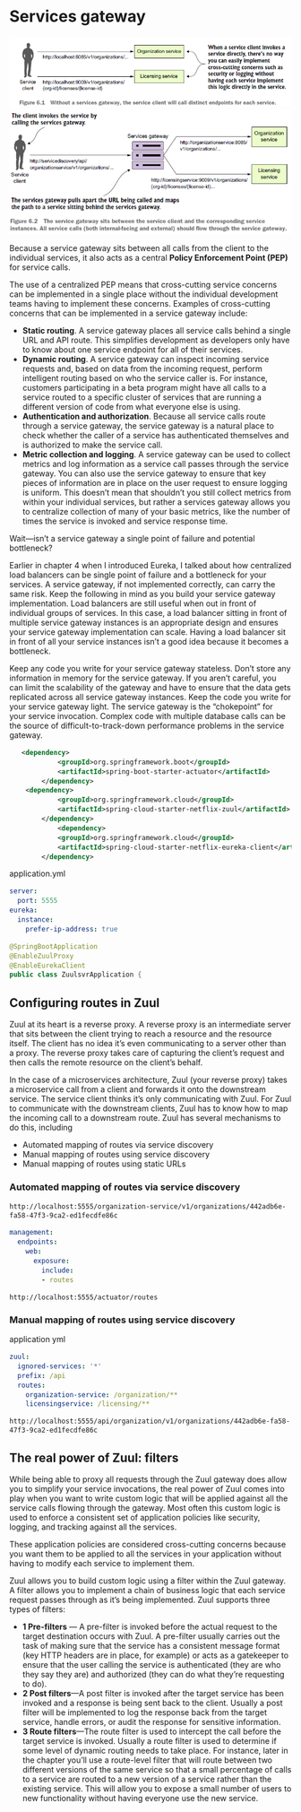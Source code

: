 # Services gateway

<img src="https://github.com/KiraDiShira/Spring/blob/master/ServicesGateway/Images/sg1.PNG" />

<img src="https://github.com/KiraDiShira/Spring/blob/master/ServicesGateway/Images/sg2.PNG" />

Because a service gateway sits between all calls from the client to the individual services, it also acts as a central **Policy Enforcement Point (PEP)** for service calls.

The use of a centralized PEP means that cross-cutting service concerns can be implemented in a single place without the individual development teams having to implement these concerns. Examples of cross-cutting concerns that can be implemented in a service
gateway include:

- **Static routing**. A service gateway places all service calls behind a single URL and API route. This simplifies development as developers only have to know about one service endpoint for all of their services.
- **Dynamic routing**. A service gateway can inspect incoming service requests and, based on data from the incoming request, perform intelligent routing based on who the service caller is. For instance, customers participating in a beta program might have all calls to a service routed to a specific cluster of services that are running a different version of code from what everyone else is using.
- **Authentication and authorization**. Because all service calls route through a service gateway, the service gateway is a natural place to check whether the caller of a service has authenticated themselves and is authorized to make the service call.
- **Metric collection and logging**. A service gateway can be used to collect metrics and log information as a service call passes through the service gateway. You can also use the service gateway to ensure that key pieces of information are in place on the user request to ensure logging is uniform. This doesn’t mean that shouldn’t you still collect metrics from within your individual services, but rather a services gateway allows you to centralize collection of many of your basic metrics, like the number of times the service is invoked and service response time.

Wait—isn’t a service gateway a single point of failure and potential bottleneck?

Earlier in chapter 4 when I introduced Eureka, I talked about how centralized load balancers can be single point of failure and a bottleneck for your services. A service gateway, if not implemented correctly, can carry the same risk. Keep the following in mind as you build your service gateway implementation. Load balancers are still useful when out in front of individual groups of services. In this case, a load balancer sitting in front of multiple service gateway instances is an appropriate design and ensures your service gateway implementation can scale. Having a load balancer sit in front of all your service instances isn’t a good idea because it becomes a bottleneck.

Keep any code you write for your service gateway stateless. Don’t store any information in memory for the service gateway. If you aren’t careful, you can limit the scalability of the gateway and have to ensure that the data gets replicated across all service gateway instances. Keep the code you write for your service gateway light. The service gateway is the “chokepoint” for your service invocation. Complex code with multiple database calls can be the source of difficult-to-track-down performance problems in the service gateway.

```xml
   <dependency>
            <groupId>org.springframework.boot</groupId>
            <artifactId>spring-boot-starter-actuator</artifactId>
        </dependency>
	<dependency>
			<groupId>org.springframework.cloud</groupId>
			<artifactId>spring-cloud-starter-netflix-zuul</artifactId>
		</dependency>
			<dependency>
			<groupId>org.springframework.cloud</groupId>
			<artifactId>spring-cloud-starter-netflix-eureka-client</artifactId>
		</dependency>
```

application.yml
```yml
server:
  port: 5555
eureka:
  instance:
    prefer-ip-address: true
```

```java
@SpringBootApplication
@EnableZuulProxy
@EnableEurekaClient
public class ZuulsvrApplication {
```

## Configuring routes in Zuul

Zuul at its heart is a reverse proxy. A reverse proxy is an intermediate server that sits between the client trying to reach a resource and the resource itself. The client has no idea it’s even communicating to a server other than a proxy. The reverse proxy takes care of capturing the client’s request and then calls the remote resource on the client’s behalf.

In the case of a microservices architecture, Zuul (your reverse proxy) takes a microservice call from a client and forwards it onto the downstream service. The service client thinks it’s only communicating with Zuul. For Zuul to communicate with the downstream clients, Zuul has to know how to map the incoming call to a downstream route. Zuul has several mechanisms to do this, including
- Automated mapping of routes via service discovery
- Manual mapping of routes using service discovery
- Manual mapping of routes using static URLs

### Automated mapping of routes via service discovery

```
http://localhost:5555/organization-service/v1/organizations/442adb6e-fa58-47f3-9ca2-ed1fecdfe86c
```
```yml
management:
  endpoints:
    web:
      exposure:
        include:
        - routes
```

```
http://localhost:5555/actuator/routes
```

### Manual mapping of routes using service discovery

application yml

```yml
zuul:
  ignored-services: '*'
  prefix: /api
  routes:
    organization-service: /organization/**
    licensingservice: /licensing/**
```

```
http://localhost:5555/api/organization/v1/organizations/442adb6e-fa58-47f3-9ca2-ed1fecdfe86c
```
## The real power of Zuul: filters

While being able to proxy all requests through the Zuul gateway does allow you to simplify your service invocations, the real power of Zuul comes into play when you want to write custom logic that will be applied against all the service calls flowing through the gateway. Most often this custom logic is used to enforce a consistent set of application policies like security, logging, and tracking against all the services.

These application policies are considered cross-cutting concerns because you want them to be applied to all the services in your application without having to modify each service to implement them. 

Zuul allows you to build custom logic using a filter within the Zuul gateway. A filter allows you to implement a chain of business logic that each service request passes through as it’s being implemented. Zuul supports three types of filters:
- **1 Pre-filters** — A pre-filter is invoked before the actual request to the target destination occurs with Zuul. A pre-filter usually carries out the task of making sure that the service has a consistent message format (key HTTP headers are in place, for example) or acts as a gatekeeper to ensure that the user calling the service is authenticated (they are who they say they are) and authorized (they
can do what they’re requesting to do).
- **2 Post filters**—A post filter is invoked after the target service has been invoked and a response is being sent back to the client. Usually a post filter will be implemented to log the response back from the target service, handle errors, or audit the response for sensitive information.
- **3 Route filters**—The route filter is used to intercept the call before the target service is invoked. Usually a route filter is used to determine if some level of dynamic routing needs to take place. For instance, later in the chapter you’ll use a route-level filter that will route between two different versions of the same service so that a small percentage of calls to a service are routed to a new version of a service rather than the existing service. This will allow you to expose a small number of users to new functionality without having everyone use the new service.
